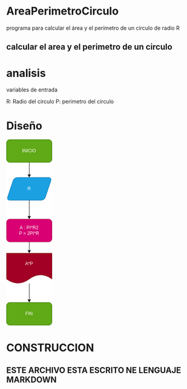 # AreaPerimetroCirculo
programa para calcular el área y el perímetro de un circulo de radio R

## calcular el area y el perimetro de un circulo

# analisis

variables de entrada

R: Radio del circulo
P: perimetro del circulo

# Diseño

![Diagrama de flujo](diagrama.png "diagrama de flujo")

# CONSTRUCCION

## ESTE ARCHIVO ESTA ESCRITO NE LENGUAJE MARKDOWN
